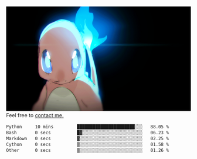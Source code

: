 [gif]: https://raw.githubusercontent.com/uysalserkan/uysalserkan/master/charmander-2.gif

![gif]
Feel free to [contact me.](mailto:uysalserkan08@gmail.com)
<!--
<div align="center">
<p>Profile Visitor Counter</p>
<img src="https://profile-counter.glitch.me/uysalserkan/count.svg" alt="hit counter" align="center">
</div>
-->
<!--START_SECTION:waka-->

```text
Python     10 mins         ██████████████████████░░░   88.05 %
Bash       0 secs          █▓░░░░░░░░░░░░░░░░░░░░░░░   06.23 %
Markdown   0 secs          ▓░░░░░░░░░░░░░░░░░░░░░░░░   02.25 %
Cython     0 secs          ▒░░░░░░░░░░░░░░░░░░░░░░░░   01.58 %
Other      0 secs          ▒░░░░░░░░░░░░░░░░░░░░░░░░   01.26 %
```

<!--END_SECTION:waka-->

